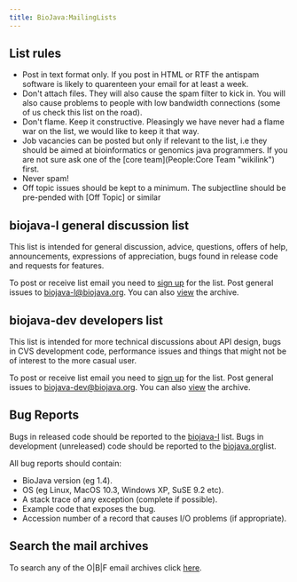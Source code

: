 ```yaml
---
title: BioJava:MailingLists
---
```


List rules
----------

-   Post in text format only. If you post in HTML or RTF the antispam
    software is likely to quarenteen your email for at least a week.
-   Don't attach files. They will also cause the spam filter to kick in.
    You will also cause problems to people with low bandwidth
    connections (some of us check this list on the road).
-   Don't flame. Keep it constructive. Pleasingly we have never had a
    flame war on the list, we would like to keep it that way.
-   Job vacancies can be posted but only if relevant to the list, i.e
    they should be aimed at bioinformatics or genomics java programmers.
    If you are not sure ask one of the [core
    team](People:Core Team "wikilink") first.
-   Never spam!
-   Off topic issues should be kept to a minimum. The subjectline should
    be pre-pended with [Off Topic] or similar

biojava-l general discussion list
---------------------------------

This list is intended for general discussion, advice, questions, offers
of help, announcements, expressions of appreciation, bugs found in
release code and requests for features.

To post or receive list email you need to [sign
up](http://www.biojava.org/mailman/listinfo/biojava-l) for the list.
Post general issues to <biojava-l@biojava.org>. You can also
[view](http://www.biojava.org/pipermail/biojava-l) the archive.

biojava-dev developers list
---------------------------

This list is intended for more technical discussions about API design,
bugs in CVS development code, performance issues and things that might
not be of interest to the more casual user.

To post or receive list email you need to [sign
up](http://www.biojava.org/mailman/listinfo/biojava-dev) for the list.
Post general issues to <biojava-dev@biojava.org>. You can also
[view](http://www.biojava.org/pipermail/biojava-dev) the archive.

Bug Reports
-----------

Bugs in released code should be reported to the
[biojava-l](mailto:biojava-l@biojava.org) list. Bugs in development
(unreleased) code should be reported to the
[biojava.org](mailto:biojava-dev@biojava.org)list.

All bug reports should contain:

-   BioJava version (eg 1.4).
-   OS (eg Linux, MacOS 10.3, Windows XP, SuSE 9.2 etc).
-   A stack trace of any exception (complete if possible).
-   Example code that exposes the bug.
-   Accession number of a record that causes I/O problems (if
    appropriate).

Search the mail archives
------------------------

To search any of the O|B|F email archives click
[here](http://search.open-bio.org/cgi-bin/mail-search.cgi).

